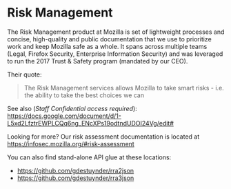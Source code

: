 # Risk Management

The Risk Management product at Mozilla is set of lightweight processes and concise, high-quality and public documentation that we use to prioritize work and keep Mozilla safe as a whole. It spans across multiple teams (Legal, Firefox Security, Enterprise Information Security)  and was leveraged to run the 2017 Trust & Safety program (mandated by our CEO).

Their quote:
  > The Risk Management services allows Mozilla to take smart risks - i.e. the ability to take the best choices we can


See also (*Staff Confidential access required*): https://docs.google.com/document/d/1-L5xd2LfztrEWPLCQq6ng_ENcXPs19odtndUDOI24Vg/edit#


Looking for more? Our risk assessment documentation is located at https://infosec.mozilla.org/#risk-assessment

You can also find stand-alone API glue at these locations:
- https://github.com/gdestuynder/rra2json
- https://github.com/gdestuynder/rra3json
